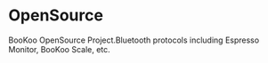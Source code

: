 # OpenSource
BooKoo OpenSource Project.Bluetooth protocols including Espresso Monitor, BooKoo Scale, etc.
